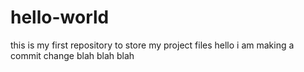 # hello-world
this is my first repository to store my project files
hello i am making a commit change blah blah blah
